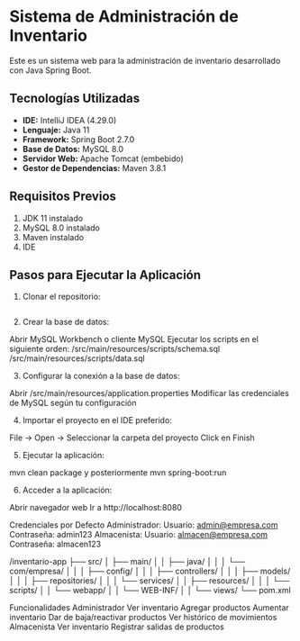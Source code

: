 # Sistema de Administración de Inventario

Este es un sistema web para la administración de inventario desarrollado con Java Spring Boot.

## Tecnologías Utilizadas

- **IDE:** IntelliJ IDEA (4.29.0)
- **Lenguaje:** Java 11
- **Framework:** Spring Boot 2.7.0
- **Base de Datos:** MySQL 8.0
- **Servidor Web:** Apache Tomcat (embebido)
- **Gestor de Dependencias:** Maven 3.8.1

## Requisitos Previos

1. JDK 11 instalado
2. MySQL 8.0 instalado
3. Maven instalado
4. IDE

## Pasos para Ejecutar la Aplicación

1. Clonar el repositorio:
   ```bash
   

2. Crear la base de datos:

Abrir MySQL Workbench o cliente MySQL
Ejecutar los scripts en el siguiente orden:
/src/main/resources/scripts/schema.sql
/src/main/resources/scripts/data.sql

3. Configurar la conexión a la base de datos:

Abrir /src/main/resources/application.properties
Modificar las credenciales de MySQL según tu configuración

4. Importar el proyecto en el IDE preferido:

File -> Open -> Seleccionar la carpeta del proyecto
Click en Finish

5. Ejecutar la aplicación:

mvn clean package
y posteriormente
mvn spring-boot:run

6. Acceder a la aplicación:

Abrir navegador web
Ir a http://localhost:8080

Credenciales por Defecto
Administrador:
Usuario: admin@empresa.com
Contraseña: admin123
Almacenista:
Usuario: almacen@empresa.com
Contraseña: almacen123

/inventario-app
├── src/
│   ├── main/
│   │   ├── java/
│   │   │   └── com/empresa/
│   │   │       ├── config/
│   │   │       ├── controllers/
│   │   │       ├── models/
│   │   │       ├── repositories/
│   │   │       └── services/
│   │   ├── resources/
│   │   │   └── scripts/
│   │   └── webapp/
│   │       └── WEB-INF/
│   │           └── views/
└── pom.xml

Funcionalidades
Administrador
Ver inventario
Agregar productos
Aumentar inventario
Dar de baja/reactivar productos
Ver histórico de movimientos
Almacenista
Ver inventario
Registrar salidas de productos
